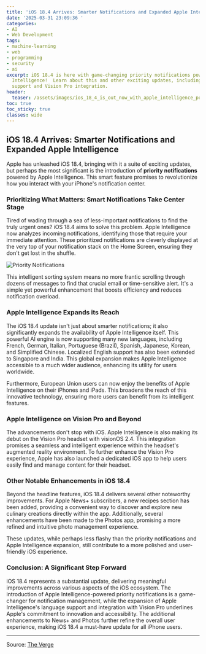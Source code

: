 ```yaml
---
title: 'iOS 18.4 Arrives: Smarter Notifications and Expanded Apple Intelligence'
date: '2025-03-31 23:09:36 '
categories:
- AI
- Web Development
tags:
- machine-learning
- web
- programming
- security
- ai
excerpt: iOS 18.4 is here with game-changing priority notifications powered by Apple
  Intelligence!  Learn about this and other exciting updates, including expanded language
  support and Vision Pro integration.
header:
  teaser: /assets/images/ios_18_4_is_out_now_with_apple_intelligence_powere_20250331230935.jpg
toc: true
toc_sticky: true
classes: wide
---
```


## iOS 18.4 Arrives: Smarter Notifications and Expanded Apple Intelligence

Apple has unleashed iOS 18.4, bringing with it a suite of exciting updates, but perhaps the most significant is the introduction of **priority notifications** powered by Apple Intelligence. This smart feature promises to revolutionize how you interact with your iPhone's notification center.

### Prioritizing What Matters: Smart Notifications Take Center Stage

Tired of wading through a sea of less-important notifications to find the truly urgent ones?  iOS 18.4 aims to solve this problem.  Apple Intelligence now analyzes incoming notifications, identifying those that require your immediate attention. These prioritized notifications are cleverly displayed at the very top of your notification stack on the Home Screen, ensuring they don't get lost in the shuffle.

![Priority Notifications](https://platform.theverge.com/wp-content/uploads/sites/2/2025/03/top_notifications__d2uimve94ro2_medium_2x.jpg?quality=90&strip=all&crop=0,9.3829972061137,100,81.234005587773)

This intelligent sorting system means no more frantic scrolling through dozens of messages to find that crucial email or time-sensitive alert.  It's a simple yet powerful enhancement that boosts efficiency and reduces notification overload.

### Apple Intelligence Expands its Reach

The iOS 18.4 update isn't just about smarter notifications; it also significantly expands the availability of Apple Intelligence itself.  This powerful AI engine is now supporting many new languages, including French, German, Italian, Portuguese (Brazil), Spanish, Japanese, Korean, and Simplified Chinese.  Localized English support has also been extended to Singapore and India.  This global expansion makes Apple Intelligence accessible to a much wider audience, enhancing its utility for users worldwide.

Furthermore, European Union users can now enjoy the benefits of Apple Intelligence on their iPhones and iPads. This broadens the reach of this innovative technology, ensuring more users can benefit from its intelligent features.

### Apple Intelligence on Vision Pro and Beyond

The advancements don't stop with iOS. Apple Intelligence is also making its debut on the Vision Pro headset with visionOS 2.4.  This integration promises a seamless and intelligent experience within the headset's augmented reality environment.  To further enhance the Vision Pro experience, Apple has also launched a dedicated iOS app to help users easily find and manage content for their headset.

### Other Notable Enhancements in iOS 18.4

Beyond the headline features, iOS 18.4 delivers several other noteworthy improvements.  For Apple News+ subscribers, a new recipes section has been added, providing a convenient way to discover and explore new culinary creations directly within the app.  Additionally, several enhancements have been made to the Photos app, promising a more refined and intuitive photo management experience.

These updates, while perhaps less flashy than the priority notifications and Apple Intelligence expansion, still contribute to a more polished and user-friendly iOS experience.

### Conclusion: A Significant Step Forward

iOS 18.4 represents a substantial update, delivering meaningful improvements across various aspects of the iOS ecosystem. The introduction of Apple Intelligence-powered priority notifications is a game-changer for notification management, while the expansion of Apple Intelligence's language support and integration with Vision Pro underlines Apple's commitment to innovation and accessibility.  The additional enhancements to News+ and Photos further refine the overall user experience, making iOS 18.4 a must-have update for all iPhone users.

---

Source: [The Verge](https://www.theverge.com/news/639849/apple-ios-18-4-intelligence-priority-notifications)
